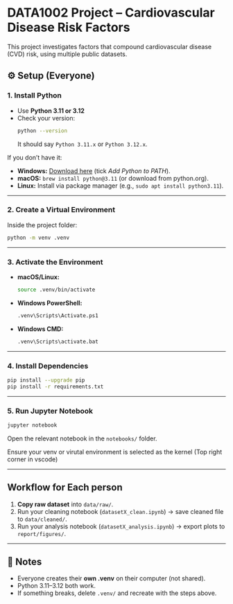 # DATA1002 Project – Cardiovascular Disease Risk Factors

This project investigates factors that compound cardiovascular disease (CVD) risk, using multiple public datasets.


## ⚙️ Setup (Everyone)

### 1. Install Python
- Use **Python 3.11 or 3.12**  
- Check your version:
  ```bash
  python --version
  ```
  It should say `Python 3.11.x` or `Python 3.12.x`.

If you don’t have it:

- **Windows:** [Download here](https://www.python.org/downloads/windows/) (tick *Add Python to PATH*).  
- **macOS:** `brew install python@3.11` (or download from python.org).  
- **Linux:** Install via package manager (e.g., `sudo apt install python3.11`).  

---

### 2. Create a Virtual Environment
Inside the project folder:
```bash
python -m venv .venv
```

---

### 3. Activate the Environment
- **macOS/Linux:**
  ```bash
  source .venv/bin/activate
  ```
- **Windows PowerShell:**
  ```bash
  .venv\Scripts\Activate.ps1
  ```
- **Windows CMD:**
  ```bash
  .venv\Scripts\activate.bat
  ```

---

### 4. Install Dependencies
```bash
pip install --upgrade pip
pip install -r requirements.txt
```

---

### 5. Run Jupyter Notebook
```bash
jupyter notebook
```
Open the relevant notebook in the `notebooks/` folder.

Ensure your venv or virutal environment is selected as the kernel (Top right corner in vscode)

---

## Workflow for Each person
1. **Copy raw dataset** into `data/raw/`.  
2. Run your cleaning notebook (`datasetX_clean.ipynb`) → save cleaned file to `data/cleaned/`.  
3. Run your analysis notebook (`datasetX_analysis.ipynb`) → export plots to `report/figures/`.  


---

## 📑 Notes
- Everyone creates their **own .venv** on their computer (not shared).  
- Python 3.11–3.12 both work.  
- If something breaks, delete `.venv/` and recreate with the steps above.  
